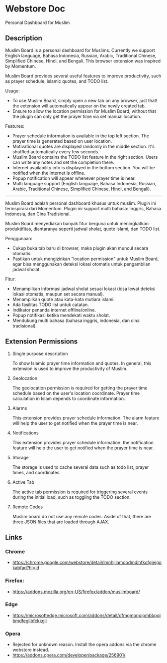# Webstore Doc

Personal Dashboard for Muslim

## Description

Muslim Board is a personal dashboard for Muslims. Currently we support English language, Bahasa Indonesia, Russian, Arabic, Traditional Chinese, Simplified Chinese, Hindi, and Bengali. This browser extension was inspired by Momentum.

Muslim Board provides several useful features to improve productivity, such as prayer schedule, islamic quotes, and TODO list.

Usage:
- To use Muslim Board, simply open a new tab on any browser, just that! the extension will automatically appear on the newly created tab.
- Ensure to allow the location permission for Muslim Board, without that the plugin can only get the prayer time via set manual location.

Features:
- Prayer schedule information is available in the top left section. The prayer time is generated based on user location.
- Motivational quotes are displayed randomly in the middle section. It's shuffled automatically every few seconds.
- Muslim Board contains the TODO list feature in the right section. Users can write any notes and set the completion there.
- Internet availability info is displayed in the bottom section. You will be notified when the internet is offline.
- Popup notification will appear whenever prayer time is near.
- Multi language support (English language, Bahasa Indonesia, Russian, Arabic, Traditional Chinese, Simplified Chinese, Hindi, and Bengali).

---

Muslim Board adalah personal dashboard khusus untuk muslim. Plugin ini terinspirasi dari Momentum. Plugin ini support multi bahasa: Inggris, Bahasa Indonesia, dan Cina Tradisional.

Muslim Board menyediakan banyak fitur berguna untuk meningkatkan produktifitas, diantaranya seperti jadwal sholat, quote islami, dan TODO list.

Penggunaan:
- Cukup buka tab baru di browser, maka plugin akan muncul secara otomatis.
- Pastikan untuk mengizinkan "location permission" untuk Muslim Board, agar bisa menggunakan deteksi lokasi otomatis untuk pengambilan jadwal sholat.

Fitur:
- Menampilkan informasi jadwal sholat sesuai lokasi (bisa lewat deteksi lokasi otomatis, maupun set secara manual).
- Menampilkan quote atau kata-kata mutiara islami.
- Ada fasilitas TODO list untuk catatan.
- Indikator penanda internet offline/online.
- Popup notifikasi ketika mendekati waktu sholat.
- Mendukung multi bahasa (bahasa inggris, indonesia, dan cina tradisional).

## Extension Permissions

1. Single purpose description

    To show Islamic prayer time information and quotes. In general, this extension is used to improve the productivity of Muslim.

2. Geolocation

    The geolocation permission is required for getting the prayer time schedule based on the user's location coordinate. Prayer time calculation in Islam depends to coordinate information.

3. Alarms

    This extension provides prayer schedule information. The alarm feature will help the user to get notified when the prayer time is near.

4. Notifications

    This extension provides prayer schedule information. the notification feature will help the user to get notified when the prayer time is near.

5. Storage

    The storage is used to cache several data such as todo list, prayer times, and coordinates.

6. Active Tab

    The active tab permission is required for triggering several events during the initial load, such as toggling the TODO section.

7. Remote Codes

    Muslim board do not use any remote codes. Aside of that, there are three JSON files that are loaded through AJAX.

## Links

### Chrome

- https://chrome.google.com/webstore/detail/lmnhjilamobdmdihfkofgiejgokabfad?hl=id

### Firefox: 

- https://addons.mozilla.org/en-US/firefox/addon/muslimboard/

### Edge

- https://microsoftedge.microsoft.com/addons/detail/dfmgmbngjpmbbpgibmdfegilbfckkgli

### Opera

- Rejected for unknown reason. Install the opera addons via the chrome webstore instead.
- https://addons.opera.com/developer/package/256901/
